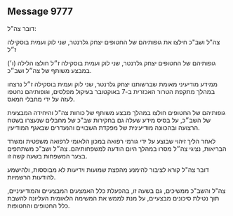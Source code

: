 ## Message 9777

דובר צה"ל:

צה"ל ושב"כ חילצו את גופותיהם של החטופים יצחק גלרנטר, שני לוק ועמית בוסקילה ז״ל

גופותיהם של החטופים יצחק גלרנטר, שני לוק ועמית בוסקילה ז״ל חולצו הלילה (ו׳) במבצע משותף של צה״ל ושב״כ.

ממידע מודיעיני מאומת שברשותנו יצחק גלרנטר, שני לוק ועמית בוסקילה ז״ל נרצחו במהלך מתקפת הטרור האכזרית ב-7 באוקטובר בעיקול מפלסים, וגופותיהם נחטפו לעזה על ידי מחבלי חמאס.

גופותיהם של החטופים חולצו במהלך מבצע משותף של כוחות צה"ל והיחידה המבצעית של השב״כ, על בסיס מידע שעלה גם בחקירות שב"כ של מחבלים שנעצרו בשטח הרצועה ובהכוונה מודיעינית של מפקדת השבויים והנעדרים שבאגף המודיעין.

לאחר הליך זיהוי שבוצע על ידי גורמי רפואה במכון הלאומי לרפואה משפטית ומשרד הבריאות, נציגי צה״ל מסרו במהלך היום הודעה למשפחותיהם.
צה״ל ושב"כ משתתפים בצער המשפחות בשעה קשה זו. 

דובר צה"ל קורא לציבור להימנע מהפצת שמועות וידיעות לא מבוססות, ולהישמע להודעות הרשמיות.

צה"ל והשב"כ ממשיכים, גם בשעה זו, בהפעלת כלל האמצעים המבצעיים והמודיעיניים, תוך נטילת סיכונים מבצעיים, על מנת לממש את המשימה הלאומית העליונה להשבת כלל החטופים והחטופות.

